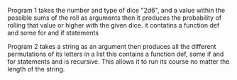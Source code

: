Program 1 takes the number and type of dice "2d6", and a value within the possible sums of the roll as arguments
then it produces the probability of rolling that value or higher with the given dice.
it contatins a function def and some for and if statements


Program 2 takes a string as an argument
then produces all the different permutations of its letters in a list
this contains a function def, some if and for statements and is recursive. This allows it to run its course no matter the length of the string.